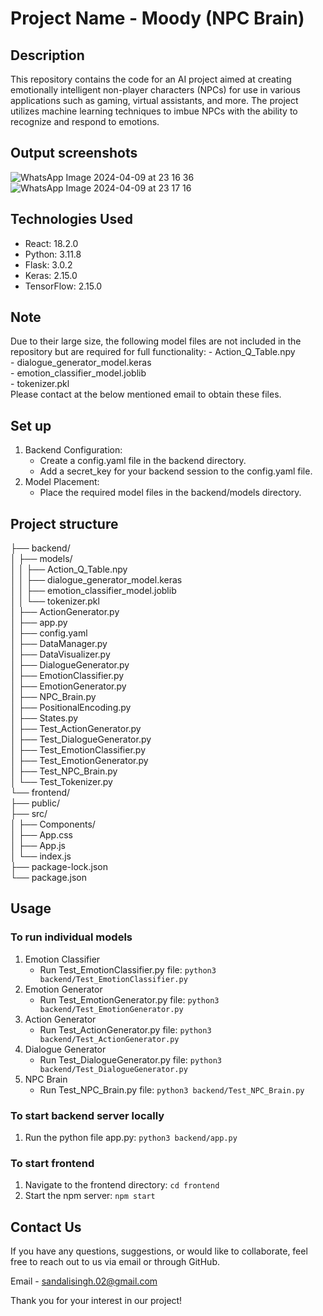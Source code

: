 # Project Name - Moody (NPC Brain)

## Description

This repository contains the code for an AI project aimed at creating emotionally intelligent non-player characters (NPCs) 
for use in various applications such as gaming, virtual assistants, and more. 
The project utilizes machine learning techniques to imbue NPCs with the ability to recognize and respond to emotions.

## Output screenshots

![WhatsApp Image 2024-04-09 at 23 16 36](https://github.com/sandalisingh/NPC-Brain/assets/77054645/e9b38a26-8055-49e9-9d27-6c0536ef9a62)
![WhatsApp Image 2024-04-09 at 23 17 16](https://github.com/sandalisingh/NPC-Brain/assets/77054645/074932ca-69db-4668-b329-072973258dc9)

## Technologies Used

- React: 18.2.0
- Python: 3.11.8
- Flask: 3.0.2
- Keras: 2.15.0
- TensorFlow: 2.15.0

## Note
Due to their large size, the following model files are not included in the repository but are required for full functionality:
    - Action_Q_Table.npy  
    - dialogue_generator_model.keras  
    - emotion_classifier_model.joblib  
    - tokenizer.pkl  
Please contact at the below mentioned email to obtain these files.

## Set up

1. Backend Configuration:
    - Create a config.yaml file in the backend directory.
    - Add a secret_key for your backend session to the config.yaml file.
2. Model Placement:
    - Place the required model files in the backend/models directory.

## Project structure

├── backend/  
│   ├── models/  
│   │   ├── Action_Q_Table.npy    
│   │   ├── dialogue_generator_model.keras  
│   │   ├── emotion_classifier_model.joblib  
│   │   └── tokenizer.pkl  
│   ├── ActionGenerator.py  
│   ├── app.py  
│   ├── config.yaml  
│   ├── DataManager.py  
│   ├── DataVisualizer.py  
│   ├── DialogueGenerator.py  
│   ├── EmotionClassifier.py  
│   ├── EmotionGenerator.py  
│   ├── NPC_Brain.py  
│   ├── PositionalEncoding.py  
│   ├── States.py  
│   ├── Test_ActionGenerator.py  
│   ├── Test_DialogueGenerator.py  
│   ├── Test_EmotionClassifier.py  
│   ├── Test_EmotionGenerator.py  
│   ├── Test_NPC_Brain.py  
│   └── Test_Tokenizer.py  
└── frontend/  
    ├── public/  
    ├── src/  
    │   ├── Components/  
    │   ├── App.css  
    │   ├── App.js  
    │   └── index.js  
    ├── package-lock.json  
    └── package.json  

## Usage

### To run individual models
1. Emotion Classifier
    - Run Test_EmotionClassifier.py file: `python3 backend/Test_EmotionClassifier.py`
2. Emotion Generator
    - Run Test_EmotionGenerator.py file: `python3 backend/Test_EmotionGenerator.py`
3. Action Generator
    - Run Test_ActionGenerator.py file: `python3 backend/Test_ActionGenerator.py`
4. Dialogue Generator
    - Run Test_DialogueGenerator.py file: `python3 backend/Test_DialogueGenerator.py`
5. NPC Brain
    - Run Test_NPC_Brain.py file:  `python3 backend/Test_NPC_Brain.py`

### To start backend server locally
1. Run the python file app.py: `python3 backend/app.py`

### To start frontend
1. Navigate to the frontend directory: `cd frontend`
2. Start the npm server: `npm start`

## Contact Us
If you have any questions, suggestions, or would like to collaborate, feel free to reach out to us via email or through GitHub.

Email - sandalisingh.02@gmail.com

Thank you for your interest in our project!
